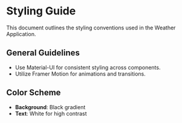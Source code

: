 # Styling Guide

This document outlines the styling conventions used in the Weather Application.

## General Guidelines

- Use Material-UI for consistent styling across components.
- Utilize Framer Motion for animations and transitions.

## Color Scheme

- **Background**: Black gradient
- **Text**: White for high contrast
